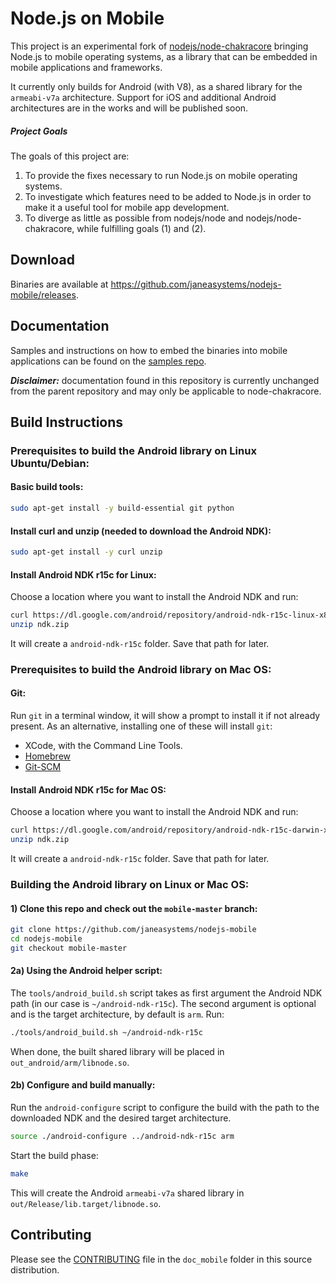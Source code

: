 Node.js on Mobile
=====================

This project is an experimental fork of [nodejs/node-chakracore](https://github.com/nodejs/node-chakracore) bringing Node.js to mobile operating systems, as a library that can be embedded in mobile applications and frameworks.

It currently only builds for Android (with V8), as a shared library for the `armeabi-v7a` architecture. Support for iOS and additional Android architectures are in the works and will be published soon.

##### Project Goals
The goals of this project are:

1. To provide the fixes necessary to run Node.js on mobile operating systems.
1. To investigate which features need to be added to Node.js in order to make it a useful tool for mobile app development.
1. To diverge as little as possible from nodejs/node and nodejs/node-chakracore, while fulfilling goals (1) and (2).

## Download
Binaries are available at https://github.com/janeasystems/nodejs-mobile/releases.

## Documentation

Samples and instructions on how to embed the binaries into mobile applications can be found on the [samples repo](https://github.com/janeasystems/nodejs-mobile-samples/).

***Disclaimer:***  documentation found in this repository is currently unchanged from the parent repository and may only be applicable to node-chakracore.

## Build Instructions

### Prerequisites to build the Android library on Linux Ubuntu/Debian:

#### Basic build tools:
```sh
sudo apt-get install -y build-essential git python
```

#### Install curl and unzip (needed to download the Android NDK):
```sh
sudo apt-get install -y curl unzip
```

#### Install Android NDK r15c for Linux:
Choose a location where you want to install the Android NDK and run:
```sh
curl https://dl.google.com/android/repository/android-ndk-r15c-linux-x86_64.zip -o ndk.zip
unzip ndk.zip
```
It will create a `android-ndk-r15c` folder. Save that path for later.

### Prerequisites to build the Android library on Mac OS:

#### Git:

Run `git` in a terminal window, it will show a prompt to install it if not already present.
As an alternative, installing one of these will install `git`:
* XCode, with the Command Line Tools.
* [Homebrew](https://brew.sh/)
* [Git-SCM](https://git-scm.com/download/mac)

#### Install Android NDK r15c for Mac OS:
Choose a location where you want to install the Android NDK and run:
```sh
curl https://dl.google.com/android/repository/android-ndk-r15c-darwin-x86_64.zip -o ndk.zip
unzip ndk.zip
```
It will create a `android-ndk-r15c` folder. Save that path for later.

### Building the Android library on Linux or Mac OS:

#### 1) Clone this repo and check out the `mobile-master` branch:

```sh
git clone https://github.com/janeasystems/nodejs-mobile
cd nodejs-mobile
git checkout mobile-master
```

#### 2a) Using the Android helper script:

The `tools/android_build.sh` script takes as first argument the Android NDK path (in our case is `~/android-ndk-r15c`). The second argument is optional and is the target architecture, by default is `arm`.
Run:

```sh
./tools/android_build.sh ~/android-ndk-r15c
```

When done, the built shared library will be placed in `out_android/arm/libnode.so`.

#### 2b) Configure and build manually:
Run the `android-configure` script to configure the build with the path to the downloaded NDK and the desired target architecture.

```sh
source ./android-configure ../android-ndk-r15c arm
```

Start the build phase:
```sh
make
```

This will create the Android `armeabi-v7a` shared library in `out/Release/lib.target/libnode.so`.

## Contributing
Please see the [CONTRIBUTING](https://github.com/janeasystems/nodejs-mobile/blob/mobile-master/doc_mobile/CONTRIBUTING.md) file in the `doc_mobile` folder in this source distribution.

